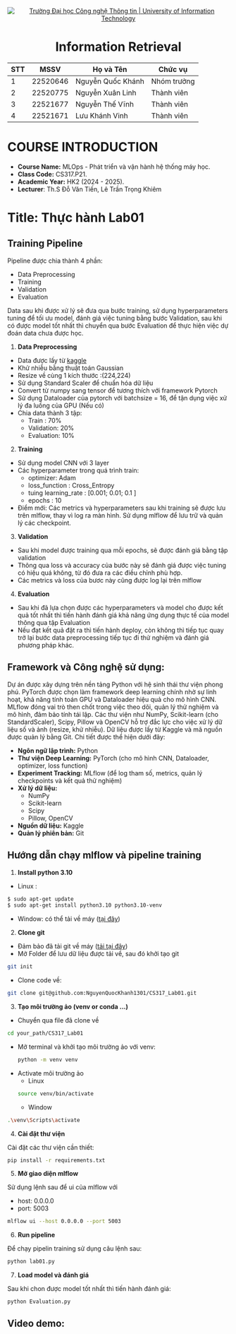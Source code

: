 <!-- Banner -->
<p align="center">
  <a href="https://www.uit.edu.vn/" title="Trường Đại học Công nghệ Thông tin" style="border: none;">
    <img src="https://i.imgur.com/WmMnSRt.png" alt="Trường Đại học Công nghệ Thông tin | University of Information Technology">
  </a>
</p>

<h1 align="center"><b>Information Retrieval</b></h1>

<div align="center">
  <table>
    <thead>
      <tr>
        <th>STT</th>
        <th>MSSV</th>
        <th>Họ và Tên</th>
        <th>Chức vụ</th>
      </tr>
    </thead>
    <tbody>
      <tr>
        <td>1</td>
        <td>22520646</td>
        <td>Nguyễn Quốc Khánh</td>
        <td>Nhóm trưởng</td>
      </tr>
      <tr>
        <td>2</td>
        <td>22520775</td>
        <td>Nguyễn Xuân Linh</td>
        <td>Thành viên</td>
      </tr>
      <tr>
        <td>3</td>
        <td>22521677</td>
        <td>Nguyễn Thế Vĩnh</td>
        <td>Thành viên</td>
      </tr>
      <tr>
        <td>4</td>
        <td>22521671</td>
        <td>Lưu Khánh Vinh</td>
        <td>Thành viên</td>
      </tr>
    </tbody>
  </table>
</div>

# COURSE INTRODUCTION
* **Course Name:** MLOps - Phát triển và vận hành hệ thống máy học.
* **Class Code:** CS317.P21.
* **Academic Year:** HK2 (2024 - 2025).
* **Lecturer**: Th.S Đỗ Văn Tiến, Lê Trần Trọng Khiêm

# Title: Thực hành Lab01
## Training Pipeline 
Pipeline được chia thành 4 phần: 
- Data Preprocessing
- Training
- Validation
- Evaluation

Data sau khi được xử lý sẽ đưa qua bước training, sử dụng hyperparameters tuning để tối ưu model, đánh giá việc tuning bằng bước Validation, sau khi có được model tốt nhất thì chuyển qua bước Evaluation để thực hiện việc dự đoán data chưa được học.
1. **Data Preprocessing**
- Data được lấy từ [kaggle](https://www.kaggle.com/datasets/bhavikjikadara/dog-and-cat-classification-dataset?)
- Khử nhiễu bằng thuật toán Gaussian
- Resize về cùng 1 kích thước :(224,224)
- Sử dụng Standard Scaler để chuẩn hóa dữ liệu
- Convert từ numpy sang tensor để tương thích với framework Pytorch
- Sử dụng Dataloader của pytorch với batchsize = 16, để tận dụng việc xử lý đa luồng của GPU (Nếu có)
- Chia data thành 3 tập:
  - Train : 70% 
  - Validation: 20%
  - Evaluation: 10%
2. **Training**
- Sử dụng model CNN với 3 layer
- Các hyperparameter trong quá trình train:
  - optimizer: Adam
  - loss_function : Cross_Entropy
  - tuing learning_rate : [0.001; 0.01; 0.1 ]
  - epochs : 10
- Điểm mới:
Các metrics và hyperparameters sau khi training sẽ được lưu trên mlflow, thay vì log ra màn hình. Sử dụng mlflow để lưu trữ và quản lý  các checkpoint.
3. **Validation**
- Sau khi model được training qua mỗi epochs, sẽ được đánh giá bằng tập validation
- Thông qua loss và accuracy của bước này sẽ đánh giá được việc tuning có hiệu quá không, từ đó đưa ra các điều chỉnh phù hợp.
- Các metrics và loss của bươc này cũng được log lại trên mlflow
4. **Evaluation**
- Sau khi đã lựa chọn được các hyperparameters và model cho được kết quả tốt nhất thì tiến hành đánh giá khả năng ứng dụng thực tế của model thông qua tập Evaluation
- Nếu đạt kết quả đặt ra thì tiến hành deploy, còn không thì tiếp tục quay trở lại bước data preprocessing tiếp tục đi thử nghiệm và đánh giá phương pháp khác.
## Framework và Công nghệ sử dụng:
Dự án được xây dựng trên nền tảng Python với hệ sinh thái thư viện phong phú. PyTorch được chọn làm framework deep learning chính nhờ sự linh hoạt, khả năng tính toán GPU và Dataloader hiệu quả cho mô hình CNN. MLflow đóng vai trò then chốt trong việc theo dõi, quản lý thử nghiệm và mô hình, đảm bảo tính tái lập. Các thư viện như NumPy, Scikit-learn (cho StandardScaler), Scipy, Pillow và OpenCV hỗ trợ đắc lực cho việc xử lý dữ liệu số và ảnh (resize, khử nhiễu). Dữ liệu được lấy từ Kaggle và mã nguồn được quản lý bằng Git. Chi tiết được thể hiện dưới đây:
* **Ngôn ngữ lập trình:** Python
* **Thư viện Deep Learning:** PyTorch (cho mô hình CNN, Dataloader, optimizer, loss function)
* **Experiment Tracking:** MLflow (để log tham số, metrics, quản lý checkpoints và kết quả thử nghiệm)
* **Xử lý dữ liệu:**
    * NumPy
    * Scikit-learn
    * Scipy
    * Pillow, OpenCV
* **Nguồn dữ liệu:** Kaggle
* **Quản lý phiên bản:** Git
## Hướng dẫn chạy mlflow và pipeline training
1. **Install python 3.10**
- Linux :
```sh
$ sudo apt-get update
$ sudo apt-get install python3.10 python3.10-venv
```
- Window: có thể tải về máy ([tại đây](https://www.python.org/downloads/))
2. **Clone git**
- Đảm bảo đã tải git về máy ([tải tại đây](https://git-scm.com/downloads))
- Mở Folder để lưu dữ liệu được tải về, sau đó khởi tạo git
```sh
git init
```
- Clone code về:
```sh
git clone git@github.com:NguyenQuocKhanh1301/CS317_Lab01.git
```
3. **Tạo môi trường ảo (venv or conda ...)**
- Chuyển qua file đã clone về
```sh
cd your_path/CS317_Lab01
```
- Mở terminal và khởi tạo môi trường ảo với venv:
  ```sh
  python -m venv venv
  ```
- Activate môi trường ảo
  - Linux
  ```sh
  source venv/bin/activate
  ```
  - Window
 ```sh
.\venv\Scripts\activate
 ```
4. **Cài đặt thư viện**

Cài đặt các thư viện cần thiết:
```sh
pip install -r requirements.txt
```
5. **Mở giao diện mlflow**

Sử dụng lệnh sau để ui của mlflow với
- host: 0.0.0.0 
- port: 5003
```sh
mlflow ui --host 0.0.0.0 --port 5003
```
6. **Run pipeline**

Để chạy pipelin training sử dụng câu lệnh sau:
```sh
python lab01.py
```
7. **Load model và đánh giá**

Sau khi chon được model tốt nhất thì tiến hành đánh giá:
```ssh
python Evaluation.py
```
## Video demo:

